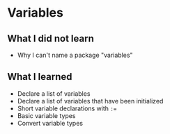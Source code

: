 # Variables

## What I did not learn

- Why I can't name a package "variables"

## What I learned

- Declare a list of variables
- Declare a list of variables that have been initialized
- Short variable declarations with `:=`
- Basic variable types
- Convert variable types
